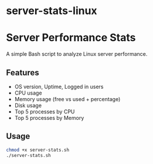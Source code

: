 # server-stats-linux

# Server Performance Stats

A simple Bash script to analyze Linux server performance.

## Features
- OS version, Uptime, Logged in users
- CPU usage
- Memory usage (free vs used + percentage)
- Disk usage
- Top 5 processes by CPU
- Top 5 processes by Memory

## Usage
```bash
chmod +x server-stats.sh
./server-stats.sh

